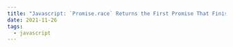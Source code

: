 ```yaml
---
title: "Javascript: `Promise.race` Returns the First Promise That Finishes"
date: 2021-11-26
tags:
  - javascript
---
```


